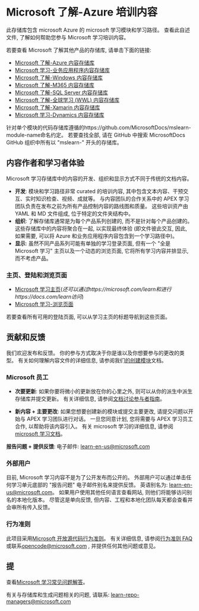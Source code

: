 # <a name="microsoft-learn---azure-training-content"></a>Microsoft 了解-Azure 培训内容

此存储库包含 microsoft Azure 的 microsoft 学习模块和学习路径。 查看此自述文件, 了解如何帮助您参与 Microsoft 学习培训内容。

若要查看 Microsoft 了解其他产品的存储库, 请单击下面的链接:

* [Microsoft 了解-Azure 内容存储库](https://github.com/MicrosoftDocs/learn-pr)
* [Microsoft 学习-业务应用程序内容存储库](https://github.com/MicrosoftDocs/learn-bizapps-pr)
* [Microsoft 了解-Windows 内容存储库](https://github.com/MicrosoftDocs/learn-windows-pr)
* [Microsoft 了解-M365 内容存储库](https://github.com/MicrosoftDocs/learn-m365-pr)
* [Microsoft 了解-SQL Server 内容存储库](https://github.com/MicrosoftDocs/learn-sqlserver-pr)
* [Microsoft 了解-全球学习 (WWL) 内容存储库](https://github.com/MicrosoftDocs/learn-wwl-pr)
* [Microsoft 了解-Xamarin 内容存储库](https://github.com/MicrosoftDocs/learn-xamarin-pr)
* [Microsoft 学习-Dynamics 内容存储库](https://github.com/MicrosoftDocs/learn-dynamics-pr)

针对单个模块的代码存储库遵循的https://github.com/MicrosoftDocs/mslearn-module-name命名约定。 若要查找全部, 请在 GitHub 中搜索 MicrosoftDocs GitHub 组织中所有以 "mslearn-" 开头的存储库。

## <a name="content-author-and-learner-experience"></a>内容作者和学习者体验

Microsoft 学习存储库中的内容的开发、组织和显示方式不同于传统的文档内容。

* **开发**: 模块和学习路径非常 curated 的培训内容, 其中包含文本内容、干预交互、实时知识检查、视频、成就等。 与内容团队的合作关系中的 APEX 学习团队负责在发布之前为所有产品控制内容的路线图和质量。 这些培训资产由 YAML 和 MD 文件组成, 位于特定的文件夹结构中。
* **组织**: 了解存储库通常是为每个产品系列创建的, 而不是针对每个产品创建的。 这些存储库中的内容将聚合在一起, 以实现最终体验 (即文件彼此交互, 因此, 如果需要, 可以将 Azure 和业务应用程序内容包含到一个学习路径中)。
* **显示**: 虽然不同产品系列可能有单独的学习登录页面, 但有一个 "全是 Microsoft 学习" 主页以及一个动态的浏览页面, 它将所有学习内容并排显示, 而不考虑产品。

### <a name="home-landing-and-browse-pages"></a>主页、登陆和浏览页面

* [Microsoft 学习主页](https://docs.microsoft.com/learn/)(*还可以通过https://microsoft.com/learn和进行https://docs.com/learn访问*)
* [Microsoft 学习-浏览页面](https://docs.microsoft.com/learn/browse/)

若要查看所有可用的登陆页面, 可以从学习主页的标题导航到这些页面。

## <a name="contributions-and-feedback"></a>贡献和反馈

我们欢迎发布和反馈。 你的参与方式取决于你是谁以及你想要参与的更改的类型。 有关如何理解内容文件的详细信息, 请参阅我们[的创建模块](https://review.docs.microsoft.com/learn-docs/docs/create-a-module?branch=master#implementation)文档。

### <a name="microsoft-employees"></a>Microsoft 员工

* **次要更新**: 如果你要将微小的更新放在你的心里之外, 则可以从你的派生中派生存储库并提交更新。 有关详细信息, 请参阅[文档讨论参与者指南](https://review.docs.microsoft.com/help/contribute/)。

* **新内容 + 主要更改**: 如果您想要创建新的模块或提交主要更改, 请提交问题以开始与 APEX 学习团队进行对话。 一旦您同意计划, 您将需要与 APEX 学习员工合作, 以帮助将该内容引入。 有关 microsoft 学习的详细信息, 请参阅[microsoft 学习文档](https://review.docs.microsoft.com/learn-docs/docs/?branch)。

**报告问题 + 提供反馈**: 电子邮件: [learn-en-us@microsoft.com](learn-en-us@microsoft.com)

### <a name="external-users"></a>外部用户

目前, Microsoft 学习内容不是为了公开发布而公开的。 外部用户可以通过单击任何学习单元底部的 "报告问题" 电子邮件别名来提供反馈。 英语别名为: learn-en-us@microsoft.com。 如果用户使用其他任何语言查看网站, 则他们将能够访问别名的本地化版本。 尽管这是单向反馈, 但内容、工程和本地化团队每天都会查看并会审所有传入反馈。

### <a name="code-of-conduct"></a>行为准则

此项目采用[Microsoft 开放源代码行为准则](https://opensource.microsoft.com/codeofconduct/)。 有关详细信息, 请参阅[行为准则 FAQ](https://opensource.microsoft.com/codeofconduct/faq/)或联系[opencode@microsoft.com](mailto:opencode@microsoft.com) , 并提供任何其他问题或意见。

## <a name="questions"></a>提

查看[Microsoft 学习常见问题解答](https://review.docs.microsoft.com/en-us/learn-docs/docs/microsoftlearn-faq?branch=master)。

有关与存储库和生成问题相关的问题, 请联系: [learn-repo-managers@microsoft.com](mailto:learn-repo-managers@microsoft.com)
